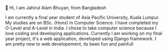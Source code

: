 👋 Hi, I am Jahirul Alam Bhuyan, from Bangladesh 

I am currently a final year student of Asia Pacific University, Kuala Lumpur. My studies are on BSc. (Hons) in Computer Science. I have completed my O-Level and A-Level in India. 
I chose to take computer science because I love coding and developing applications. Currently I am working on my final year project, it's a web application, developed using 
Django framework. I am pretty new to web developement, its been fun and painfull
